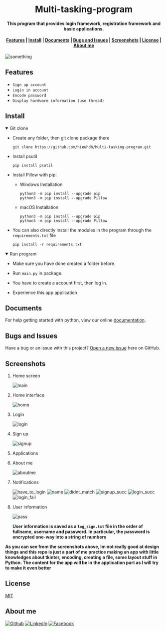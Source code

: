 ﻿<h1 align="center">
  <br>Multi-tasking-program<br>
</h1>

<h4 align="center">
  This program that provides login framework, registration framework and basic applications.
</h4> 

<div align="center">
  <h4>
    <a href="#features">Features</a> |
    <a href="#install">Install</a> |
    <a href="#documents">Documents</a> |
    <a href="#bugs-and-issues">Bugs and Issues</a> |
    <a href="#screenshots">Screenshots</a> |
    <a href="#license">License</a> |
    <a href="#about-me">About me</a>
  </h4>
</div>

![something](https://user-images.githubusercontent.com/86739367/132988864-ecadc18b-c73c-40eb-9c46-436a76f21157.png)


## Features

* `Sign up account`
* `Login in account`
* `Encode password`
* `Display hardware information (use thread)`

## **Install**

<details open>
<summary>Git clone</summary>


* Create any folder, then git clone package there

    ```command
    git clone https://github.com/hieuhdh/Multi-tasking-program.git
    ```
* Install psutil

    ```command
    pip install psutil
    ```
* Install Pillow with pip:

    * Windows Installation

        ```command
        python3 -m pip install --upgrade pip
        python3 -m pip install --upgrade Pillow
        ```
    * macOS Installation

        ```command
        python3 -m pip install --upgrade pip
        python3 -m pip install --upgrade Pillow
        ```

* You can also directly install the modules in the program through the `requirements.txt` file

    ```command
    pip install -r requirements.txt
    ```
</details>

<details open>
  <summary>Run program</summary>

  * Make sure you have done created a folder before.

  * Run `main.py` in package.

  * You have to create a account first, then log in.

  * Experience this app application

</details>

## Documents

  For help getting started with python, view our online [documentation](https://www.python.org/).

## Bugs and Issues

  Have a bug or an issue with this project? [Open a new issue](https://github.com/hieuhdh/Multi-tasking-program/issues) here on GitHub.

## Screenshots

1. Home screen

    ![main](https://user-images.githubusercontent.com/86739367/132988864-ecadc18b-c73c-40eb-9c46-436a76f21157.png)

2. Home interface

    ![home](https://user-images.githubusercontent.com/86739367/132999147-b5fe975b-dc5c-455c-ad82-aa496a7919f7.png)

3. Login 

    ![login](https://user-images.githubusercontent.com/86739367/132989561-425cf48d-c77e-4c7c-a3a1-f849134299ae.png)

4. Sign up 

    ![signup](https://user-images.githubusercontent.com/86739367/132989641-7acb111d-7d45-463b-83e1-d0dd89d1280b.png)

5. Applications 

6. About me 

    ![aboutme](https://user-images.githubusercontent.com/86739367/133070589-ade6b1c2-188d-4710-87a9-9f87f2f3dfaa.png)

7. Notifications

    ![have_to_login](https://user-images.githubusercontent.com/86739367/132998794-33f72299-8ad6-48c7-8913-62ecc2bcf789.png)  ![name](https://user-images.githubusercontent.com/86739367/132998735-8f5bce02-252c-4696-9563-c044d6ae74f0.png)  ![didnt_match](https://user-images.githubusercontent.com/86739367/132998719-9a01ce11-0f51-4f02-83c9-1ea059e59c45.png)  ![signup_succ](https://user-images.githubusercontent.com/86739367/132998737-15115ab7-3ea6-493c-be7c-5993f8319441.png)  ![login_succ](https://user-images.githubusercontent.com/86739367/132998733-80475b56-ba7c-4b82-be20-7a449651dd32.png)  ![login_fail](https://user-images.githubusercontent.com/86739367/132998732-f78dfeae-a7bf-48d3-947e-b4d22bf81499.png)
    
8. User information

    ![pass](https://user-images.githubusercontent.com/86739367/132998817-2a0cb670-ab77-4a3e-89f8-39b4380f7538.png)

    **User information is saved as a `log_sign.txt` file in the order of fullname, username and password. In particular, the password is encrypted one-way into a string of numbers**


**As you can see from the screenshots above, Im not really good at design things and this repo is just a part of me practice making an app with little knowledges about tkinter, encoding, creating a file, some layout stuff in Python. The content for the app will be in the application part as I will try to make it even better**

## License

[MIT](https://opensource.org/licenses/MIT)

## About me

<a href="https://github.com/hieuhdh" target="_blank"><img alt="Github" src="https://img.shields.io/badge/Github-181717?style=flat-square&logo=Github&logoColor=white" /></a> 
<a href="https://www.linkedin.com/in/hieuhdh" target="_blank"><img src="https://img.shields.io/badge/LinkedIn-0A66C2?&style=flat-square&logo=linkedin&logoColor=white" alt="LinkedIn"></a>
<a href="https://www.facebook.com/ao.lncb/" target="_blank"><img src="https://img.shields.io/badge/Facebook-1877F2?&style=flat-square&logo=facebook&logoColor=white" alt="Facebook"></a>

